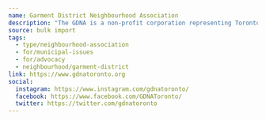 ```yaml
---
name: Garment District Neighbourhood Association
description: "The GDNA is a non-profit corporation representing Toronto residents who live within an area bounded by the streets: King to Queen and Spadina to Bathurst. Its mission is to build and promote an attractive, inclusive, safe and healthy community."
source: bulk import
tags:
  - type/neighbourhood-association
  - for/municipal-issues
  - for/advocacy
  - neighbourhood/garment-district
link: https://www.gdnatoronto.org
social:
  instagram: https://www.instagram.com/gdnatoronto/
  facebook: https://www.facebook.com/GDNAToronto/
  twitter: https://twitter.com/gdnatoronto
---
```


<!-- Community added via bulk import -->
